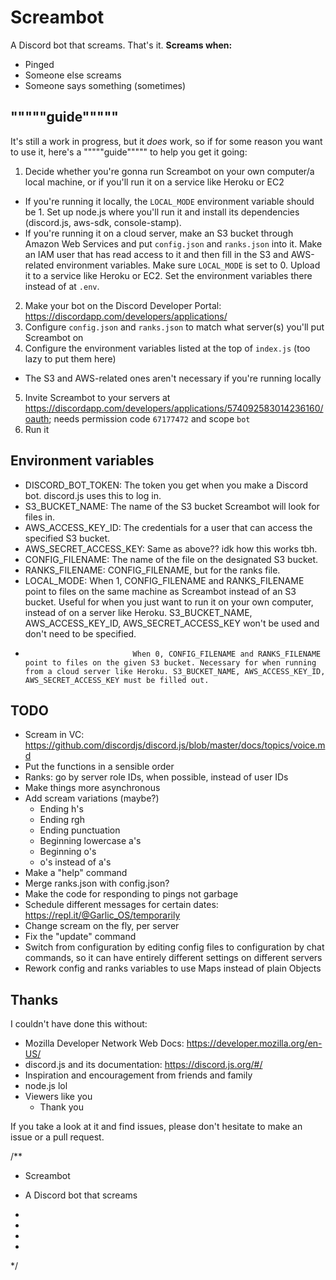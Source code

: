 # Screambot
A Discord bot that screams. That's it.
**Screams when:**
- Pinged
- Someone else screams
- Someone says something (sometimes)

## """""guide"""""
It's still a work in progress, but it _does_ work, so if for some reason you want to use it, here's a """""guide""""" to help you get it going:
1. Decide whether you're gonna run Screambot on your own computer/a local machine, or if you'll run it on a service like Heroku or EC2
 - If you're running it locally, the `LOCAL_MODE` environment variable should be 1. Set up node.js where you'll run it and install its dependencies (discord.js, aws-sdk, console-stamp).
 - If you're running it on a cloud server, make an S3 bucket through Amazon Web Services and put `config.json` and `ranks.json` into it. Make an IAM user that has read access to it and then fill in the S3 and AWS-related environment variables. Make sure `LOCAL_MODE` is set to 0. Upload it to a service like Heroku or EC2. Set the environment variables there instead of at `.env`.
2. Make your bot on the Discord Developer Portal: https://discordapp.com/developers/applications/
3. Configure `config.json` and `ranks.json` to match what server(s) you'll put Screambot on
4. Configure the environment variables listed at the top of `index.js` (too lazy to put them here)
 - The S3 and AWS-related ones aren't necessary if you're running locally
5. Invite Screambot to your servers at https://discordapp.com/developers/applications/574092583014236160/oauth; needs permission code <span title="TODO: explain what this code means">`67177472`</span> and scope `bot`
6. Run it


## Environment variables
- DISCORD_BOT_TOKEN:     The token you get when you make a Discord bot. discord.js uses this to log in.
- S3_BUCKET_NAME:        The name of the S3 bucket Screambot will look for files in.
- AWS_ACCESS_KEY_ID:     The credentials for a user that can access the specified S3 bucket.
- AWS_SECRET_ACCESS_KEY: Same as above?? idk how this works tbh.
- CONFIG_FILENAME:       The name of the file on the designated S3 bucket.
- RANKS_FILENAME:        CONFIG_FILENAME, but for the ranks file.
- LOCAL_MODE:            When 1, CONFIG_FILENAME and RANKS_FILENAME point to files on the same machine as Screambot instead of an S3 bucket. Useful for when you just want to run it on your own computer, instead of on a server like Heroku. S3_BUCKET_NAME, AWS_ACCESS_KEY_ID, AWS_SECRET_ACCESS_KEY won't be used and don't need to be specified.
 *                             When 0, CONFIG_FILENAME and RANKS_FILENAME point to files on the given S3 bucket. Necessary for when running from a cloud server like Heroku. S3_BUCKET_NAME, AWS_ACCESS_KEY_ID, AWS_SECRET_ACCESS_KEY must be filled out.

## TODO
- Scream in VC: https://github.com/discordjs/discord.js/blob/master/docs/topics/voice.md
- Put the functions in a sensible order
- Ranks: go by server role IDs, when possible, instead of user IDs
- Make things more asynchronous
- Add scream variations (maybe?)
  - Ending h's
  - Ending rgh
  - Ending punctuation
  - Beginning lowercase a's
  - Beginning o's
  - o's instead of a's
- Make a "help" command
- Merge ranks.json with config.json?
- Make the code for responding to pings not garbage
- Schedule different messages for certain dates: https://repl.it/@Garlic_OS/temporarily
- Change scream on the fly, per server
- Fix the "update" command
- Switch from configuration by editing config files to configuration by chat commands, so it can have entirely different settings on different servers
- Rework config and ranks variables to use Maps instead of plain Objects


## Thanks
I couldn't have done this without:
- Mozilla Developer Network Web Docs: https://developer.mozilla.org/en-US/
- discord.js and its documentation: https://discord.js.org/#/
- Inspiration and encouragement from friends and family
- node.js lol
- Viewers like you
  - Thank you


If you take a look at it and find issues, please don't hesitate to make an issue or a pull request.



/**
 *  Screambot
 *  A Discord bot that screams

 * 
 
 * 
 * 

 * 

 */
